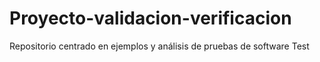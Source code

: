 # Proyecto-validacion-verificacion
Repositorio centrado en ejemplos y análisis de pruebas de software 
Test
